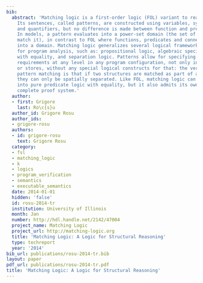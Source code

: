 ```yaml
---
bib:
  abstract: 'Matching logic is a first-order logic (FOL) variant to reason about structure.
    Its sentences, called patterns, are constructed using variables, symbols, connectives
    and quantifiers, but no difference is made between function and predicate symbols.
    In models, a pattern evaluates into a power-set domain (the set of values that
    match it), in contrast to FOL where functions, predicates and connectives map
    into a domain. Matching logic generalizes several logical frameworks important
    for program analysis, such as: propositional logic, algebraic specification, FOL
    with equality, and separation logic. Patterns allow for specifying separation
    requirements at any level in any program configuration, not only in the heaps
    or stores, without any special logical constructs for that: the very nature of
    pattern matching is that if two structures are matched as part of a pattern, then
    they can only be spatially separated. Like FOL, matching logic can also be translated
    into pure predicate logic with equality, but it also admits its own sound and
    complete proof system.'
  author:
  - first: Grigore
    last: Ro\c{s}u
  author_id: Grigore Rosu
  author_ids:
  - grigore-rosu
  authors:
  - id: grigore-rosu
    text: Grigore Rosu
  category:
  - fsl
  - matching_logic
  - k
  - logics
  - program_verification
  - semantics
  - executable_semantics
  date: 2014-01-01
  hidden: 'false'
  id: rosu-2014-tr
  institution: University of Illinois
  month: Jan
  number: http://hdl.handle.net/2142/47004
  project_name: Matching Logic
  project_url: http://matching-logic.org
  title: 'Matching Logic: A Logic for Structural Reasoning'
  type: techreport
  year: '2014'
bib_url: publications/rosu-2014-tr.bib
layout: paper
pdf_url: publications/rosu-2014-tr.pdf
title: 'Matching Logic: A Logic for Structural Reasoning'
---
```

